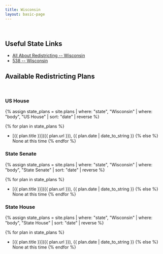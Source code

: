 ```yaml
---
title: Wisconsin
layout: basic-page
---
```


<br>

Useful State Links
---

- [All About Redistricting -- Wisconsin](https://redistricting.lls.edu/state/wisconsin/?cycle=2020&level=Congress&startdate=)
- [538 -- Wisconsin](https://projects.fivethirtyeight.com/redistricting-2022-maps/wisconsin/)

Available Redistricting Plans
---

<br>

### US House

{% assign state_plans = site.plans | where: "state", "Wisconsin" | where: "body", "US House" | sort: "date" | reverse %}

{% for plan in state_plans %}
- [{{ plan.title }}]({{ plan.url }}), {{ plan.date | date_to_string }}
{% else %}
None at this time
{% endfor %}

### State Senate

{% assign state_plans = site.plans | where: "state", "Wisconsin" | where: "body", "State Senate" | sort: "date" | reverse %}

{% for plan in state_plans %}
- [{{ plan.title }}]({{ plan.url }}), {{ plan.date | date_to_string }}
{% else %}
None at this time
{% endfor %}


### State House

{% assign state_plans = site.plans | where: "state", "Wisconsin" | where: "body", "State House" | sort: "date" | reverse %}

{% for plan in state_plans %}
- [{{ plan.title }}]({{ plan.url }}), {{ plan.date | date_to_string }}
{% else %}
None at this time
{% endfor %}
